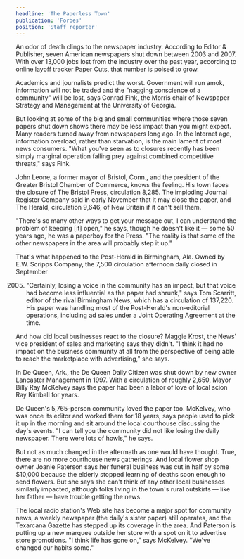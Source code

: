 ```yaml
---
headline: 'The Paperless Town'
publication: 'Forbes'
position: 'Staff reporter'
---
```


An odor of death clings to the newspaper industry. According to Editor &
Publisher, seven American newspapers shut down between 2003 and 2007. With
over 13,000 jobs lost from the industry over the past year, according to
online layoff tracker Paper Cuts, that number is poised to grow.

Academics and journalists predict the worst. Government will run amok,
information will not be traded and the "nagging conscience of a community"
will be lost, says Conrad Fink, the Morris chair of Newspaper Strategy and
Management at the University of Georgia.

But looking at some of the big and small communities where those seven
papers shut down shows there may be less impact than you might expect.
Many readers turned away from newspapers long ago. In the Internet age,
information overload, rather than starvation, is the main lament of most
news consumers. "What you've seen as to closures recently has been simply
marginal operation falling prey against combined competitive threats,"
says Fink.

John Leone, a former mayor of Bristol, Conn., and the president of the
Greater Bristol Chamber of Commerce, knows the feeling. His town faces the
closure of The Bristol Press, circulation 8,285. The imploding Journal
Register Company said in early November that it may close the paper, and
The Herald, circulation 9,646, of New Britain if it can't sell them.

"There's so many other ways to get your message out, I can understand the
problem of keeping [it] open," he says, though he doesn't like it — some
50 years ago, he was a paperboy for the Press. "The reality is that some
of the other newspapers in the area will probably step it up."

That's what happened to the Post-Herald in Birmingham, Ala. Owned by E.W.
Scripps Company, the 7,500 circulation afternoon daily closed in September

2005. "Certainly, losing a voice in the community has an impact, but that
      voice had become less influential as the paper had shrunk," says Tom
      Scarritt, editor of the rival Birmingham News, which has a circulation of
      137,220. His paper was handling most of the Post-Herald's non-editorial
      operations, including ad sales under a Joint Operating Agreement at the
      time.

And how did local businesses react to the closure? Maggie Krost, the News'
vice president of sales and marketing says they didn't. "I think it had no
impact on the business community at all from the perspective of being able
to reach the marketplace with advertising," she says.

In De Queen, Ark., the De Queen Daily Citizen was shut down by new owner
Lancaster Management in 1997. With a circulation of roughly 2,650, Mayor
Billy Ray McKelvey says the paper had been a labor of love of local scion
Ray Kimball for years.

De Queen's 5,765-person community loved the paper too. McKelvey, who was
once its editor and worked there for 18 years, says people used to pick it
up in the morning and sit around the local courthouse discussing the day's
events. "I can tell you the community did not like losing the daily
newspaper. There were lots of howls," he says.

But not as much changed in the aftermath as one would have thought. True,
there are no more courthouse news gatherings. And local flower shop owner
Joanie Paterson says her funeral business was cut in half by some \$10,000
because the elderly stopped learning of deaths soon enough to send
flowers. But she says she can't think of any other local businesses
similarly impacted, although folks living in the town's rural outskirts —
like her father — have trouble getting the news.

The local radio station's Web site has become a major spot for community
news, a weekly newspaper (the daily's sister paper) still operates, and
the Texarcana Gazette has stepped up its coverage in the area. And
Paterson is putting up a new marquee outside her store with a spot on it
to advertise store promotions. "I think life has gone on," says McKelvey.
"We've changed our habits some."
